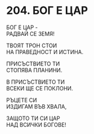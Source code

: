 # 204. БОГ Е ЦАР  
  
БОГ Е ЦАР -  
РАДВАЙ СЕ ЗЕМЯ!  
  
ТВОЯТ ТРОН СТОИ  
НА ПРАВЕДНОСТ И ИСТИНА.  
  
ПРИСЪСТВИЕТО ТИ  
СТОПЯВА ПЛАНИНИ.  
  
В ПРИСЪСТВИЕТО ТИ  
ВСЕКИ ЩЕ СЕ ПОКЛОНИ.  
  
РЪЦЕТЕ СИ  
ИЗДИГАМ ВЪВ ХВАЛА,  
  
ЗАЩОТО ТИ СИ ЦАР  
НАД ВСИЧКИ БОГОВЕ!  


<DownloadsButton pdf="/pdf/204-bog-e-tzar.pdf" />

<DownloadChordsButton pdf="/chords/204-bog-e-tzar_akord.pdf"/>
